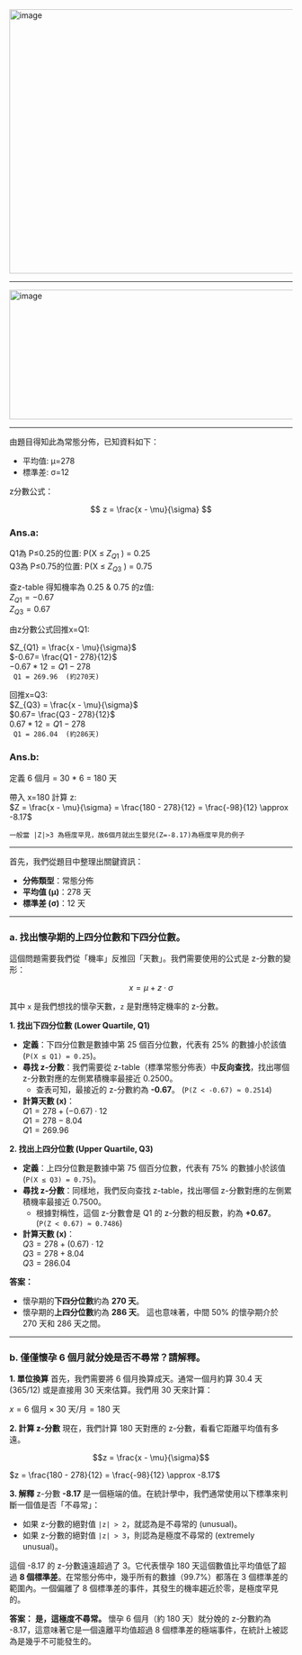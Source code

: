 <img width="944" height="469" alt="image" src="https://github.com/user-attachments/assets/180fb56d-1903-403d-9034-701a86f76a81" />

---

<img width="681" height="230" alt="image" src="https://github.com/user-attachments/assets/aaba5075-8749-49c9-9045-d66f16936a61" />

---  

由題目得知此為常態分佈，已知資料如下：
*   平均值: μ=278
*   標準差: σ=12

z分數公式：     

$$ z = \frac{x - \mu}{\sigma} $$  

### Ans.a:   
Q1為 P≤0.25的位置: P(X ≤ $Z_{Q1}$ ) = 0.25   
Q3為 P≤0.75的位置: P(X ≤ $Z_{Q3}$ ) = 0.75   

查z-table 得知機率為 0.25 & 0.75 的z值:   
   $Z_{Q1} = -0.67$   
   $Z_{Q3} =  0.67$   

由z分數公式回推x=Q1:

$Z_{Q1} = \frac{x - \mu}{\sigma}$    
$-0.67= \frac{Q1 - 278}{12}$   
$-0.67*12= {Q1 - 278}$   
` Q1 = 269.96  (約270天)` 

回推x=Q3:     
$Z_{Q3} = \frac{x - \mu}{\sigma}$    
$0.67= \frac{Q3 - 278}{12}$   
$0.67*12= {Q1 - 278}$   
` Q1 = 286.04  (約286天)` 


### Ans.b:    
定義 6 個月 = 30 * 6 = 180 天   

帶入 x=180 計算 z:   
$Z = \frac{x - \mu}{\sigma} = \frac{180 - 278}{12} = \frac{-98}{12} \approx -8.17$ 

`一般當 |Z|>3 為極度罕見，故6個月就出生嬰兒(Z=-8.17)為極度罕見的例子`  

   
---   

首先，我們從題目中整理出關鍵資訊：
*   **分佈類型**：常態分佈
*   **平均值 (μ)**：278 天
*   **標準差 (σ)**：12 天

---

### a. 找出懷孕期的上四分位數和下四分位數。

這個問題需要我們從「機率」反推回「天數」。我們需要使用的公式是 z-分數的變形：

$$ x = \mu + z \cdot \sigma $$  

其中 `x` 是我們想找的懷孕天數，`z` 是對應特定機率的 z-分數。

**1. 找出下四分位數 (Lower Quartile, Q1)**
*   **定義**：下四分位數是數據中第 25 個百分位數，代表有 25% 的數據小於該值 (`P(X ≤ Q1) = 0.25`)。
*   **尋找 z-分數**：我們需要從 z-table（標準常態分佈表）中**反向查找**，找出哪個 z-分數對應的左側累積機率最接近 0.2500。
    *   查表可知，最接近的 z-分數約為 **-0.67**。 (`P(Z < -0.67) ≈ 0.2514`)
*   **計算天數 (x)**：  
    $Q1 = 278 + (-0.67) \cdot 12$  
    $Q1 = 278 - 8.04$  
    $Q1 = 269.96$  

**2. 找出上四分位數 (Upper Quartile, Q3)**
*   **定義**：上四分位數是數據中第 75 個百分位數，代表有 75% 的數據小於該值 (`P(X ≤ Q3) = 0.75`)。
*   **尋找 z-分數**：同樣地，我們反向查找 z-table，找出哪個 z-分數對應的左側累積機率最接近 0.7500。
    *   根據對稱性，這個 z-分數會是 Q1 的 z-分數的相反數，約為 **+0.67**。 (`P(Z < 0.67) ≈ 0.7486`)
*   **計算天數 (x)**：  
    $Q3 = 278 + (0.67) \cdot 12$  
    $Q3 = 278 + 8.04$  
    $Q3 = 286.04$  

**答案：**
*   懷孕期的**下四分位數**約為 **270 天**。
*   懷孕期的**上四分位數**約為 **286 天**。
這也意味著，中間 50% 的懷孕期介於 270 天和 286 天之間。

---

### b. 僅僅懷孕 6 個月就分娩是否不尋常？請解釋。

**1. 單位換算**
首先，我們需要將 6 個月換算成天。通常一個月約算 30.4 天 (365/12) 或是直接用 30 天來估算。我們用 30 天來計算：  

$x = 6 \text{ 個月} \times 30 \text{ 天/月} = 180 \text{ 天}$  

**2. 計算 z-分數**
現在，我們計算 180 天對應的 z-分數，看看它距離平均值有多遠。  

$$z = \frac{x - \mu}{\sigma}$$  

$z = \frac{180 - 278}{12} = \frac{-98}{12} \approx -8.17$  

**3. 解釋**
z-分數 **-8.17** 是一個極端的值。在統計學中，我們通常使用以下標準來判斷一個值是否「不尋常」：
*   如果 z-分數的絕對值 `|z| > 2`，就認為是不尋常的 (unusual)。
*   如果 z-分數的絕對值 `|z| > 3`，則認為是極度不尋常的 (extremely unusual)。

這個 -8.17 的 z-分數遠遠超過了 3。它代表懷孕 180 天這個數值比平均值低了超過 **8 個標準差**。在常態分佈中，幾乎所有的數據（99.7%）都落在 3 個標準差的範圍內。一個偏離了 8 個標準差的事件，其發生的機率趨近於零，是極度罕見的。

**答案：**
**是，這極度不尋常。** 懷孕 6 個月（約 180 天）就分娩的 z-分數約為 -8.17，這意味著它是一個遠離平均值超過 8 個標準差的極端事件，在統計上被認為是幾乎不可能發生的。

